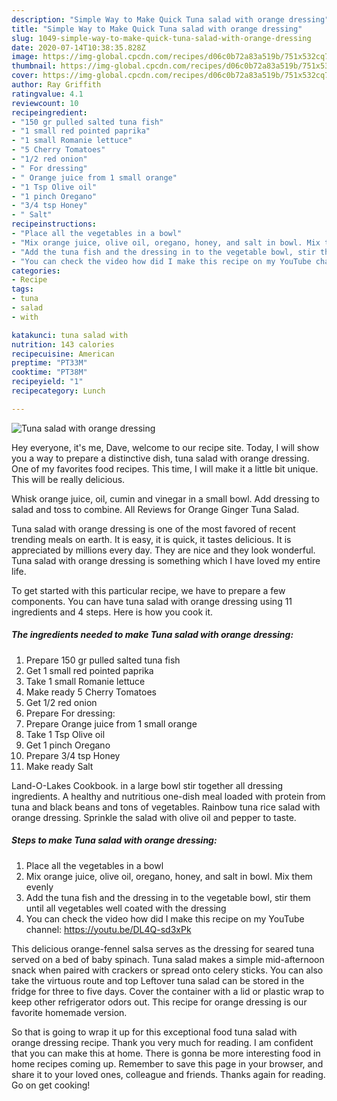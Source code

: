 ```yaml
---
description: "Simple Way to Make Quick Tuna salad with orange dressing"
title: "Simple Way to Make Quick Tuna salad with orange dressing"
slug: 1049-simple-way-to-make-quick-tuna-salad-with-orange-dressing
date: 2020-07-14T10:38:35.828Z
image: https://img-global.cpcdn.com/recipes/d06c0b72a83a519b/751x532cq70/tuna-salad-with-orange-dressing-recipe-main-photo.jpg
thumbnail: https://img-global.cpcdn.com/recipes/d06c0b72a83a519b/751x532cq70/tuna-salad-with-orange-dressing-recipe-main-photo.jpg
cover: https://img-global.cpcdn.com/recipes/d06c0b72a83a519b/751x532cq70/tuna-salad-with-orange-dressing-recipe-main-photo.jpg
author: Ray Griffith
ratingvalue: 4.1
reviewcount: 10
recipeingredient:
- "150 gr pulled salted tuna fish"
- "1 small red pointed paprika"
- "1 small Romanie lettuce"
- "5 Cherry Tomatoes"
- "1/2 red onion"
- " For dressing"
- " Orange juice from 1 small orange"
- "1 Tsp Olive oil"
- "1 pinch Oregano"
- "3/4 tsp Honey"
- " Salt"
recipeinstructions:
- "Place all the vegetables in a bowl"
- "Mix orange juice, olive oil, oregano, honey, and salt in bowl. Mix them evenly"
- "Add the tuna fish and the dressing in to the vegetable bowl, stir them until all vegetables well coated with the dressing"
- "You can check the video how did I make this recipe on my YouTube channel: https://youtu.be/DL4Q-sd3xPk"
categories:
- Recipe
tags:
- tuna
- salad
- with

katakunci: tuna salad with 
nutrition: 143 calories
recipecuisine: American
preptime: "PT33M"
cooktime: "PT38M"
recipeyield: "1"
recipecategory: Lunch

---
```



![Tuna salad with orange dressing](https://img-global.cpcdn.com/recipes/d06c0b72a83a519b/751x532cq70/tuna-salad-with-orange-dressing-recipe-main-photo.jpg)

Hey everyone, it's me, Dave, welcome to our recipe site. Today, I will show you a way to prepare a distinctive dish, tuna salad with orange dressing. One of my favorites food recipes. This time, I will make it a little bit unique. This will be really delicious.

Whisk orange juice, oil, cumin and vinegar in a small bowl. Add dressing to salad and toss to combine. All Reviews for Orange Ginger Tuna Salad.

Tuna salad with orange dressing is one of the most favored of recent trending meals on earth. It is easy, it is quick, it tastes delicious. It is appreciated by millions every day. They are nice and they look wonderful. Tuna salad with orange dressing is something which I have loved my entire life.


To get started with this particular recipe, we have to prepare a few components. You can have tuna salad with orange dressing using 11 ingredients and 4 steps. Here is how you cook it.

<!--inarticleads1-->

##### The ingredients needed to make Tuna salad with orange dressing:

1. Prepare 150 gr pulled salted tuna fish
1. Get 1 small red pointed paprika
1. Take 1 small Romanie lettuce
1. Make ready 5 Cherry Tomatoes
1. Get 1/2 red onion
1. Prepare  For dressing:
1. Prepare  Orange juice from 1 small orange
1. Take 1 Tsp Olive oil
1. Get 1 pinch Oregano
1. Prepare 3/4 tsp Honey
1. Make ready  Salt


Land-O-Lakes Cookbook. in a large bowl stir together all dressing ingredients. A healthy and nutritious one-dish meal loaded with protein from tuna and black beans and tons of vegetables. Rainbow tuna rice salad with orange dressing. Sprinkle the salad with olive oil and pepper to taste. 

<!--inarticleads2-->

##### Steps to make Tuna salad with orange dressing:

1. Place all the vegetables in a bowl
1. Mix orange juice, olive oil, oregano, honey, and salt in bowl. Mix them evenly
1. Add the tuna fish and the dressing in to the vegetable bowl, stir them until all vegetables well coated with the dressing
1. You can check the video how did I make this recipe on my YouTube channel: https://youtu.be/DL4Q-sd3xPk


This delicious orange-fennel salsa serves as the dressing for seared tuna served on a bed of baby spinach. Tuna salad makes a simple mid-afternoon snack when paired with crackers or spread onto celery sticks. You can also take the virtuous route and top Leftover tuna salad can be stored in the fridge for three to five days. Cover the container with a lid or plastic wrap to keep other refrigerator odors out. This recipe for orange dressing is our favorite homemade version. 

So that is going to wrap it up for this exceptional food tuna salad with orange dressing recipe. Thank you very much for reading. I am confident that you can make this at home. There is gonna be more interesting food in home recipes coming up. Remember to save this page in your browser, and share it to your loved ones, colleague and friends. Thanks again for reading. Go on get cooking!
